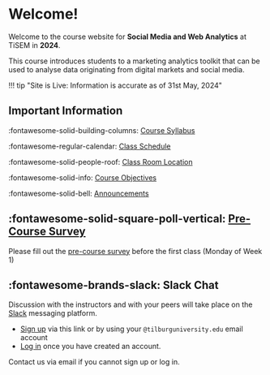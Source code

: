 # Welcome!

Welcome to the course website for **Social Media and Web Analytics** at TiSEM in **2024**.

This course introduces students to a marketing analytics toolkit that can be used to analyse data originating from digital markets and social media.


!!! tip "Site is Live: Information is accurate as of 31st May, 2024"


## Important Information


:fontawesome-solid-building-columns: [Course Syllabus](assets/smwa-syllabus-2024.pdf)

:fontawesome-regular-calendar: [Class Schedule](about/schedule)

:fontawesome-solid-people-roof: [Class Room Location](https://rooster.uvt.nl/schedule)

:fontawesome-solid-info: [Course Objectives](about/course_objectives)

:fontawesome-solid-bell: [Announcements](about/announcements)


## :fontawesome-solid-square-poll-vertical: [Pre-Course Survey](https://forms.gle/XrNS7dNGd7qEFf9w8)

Please fill out the [pre-course survey](https://forms.gle/XrNS7dNGd7qEFf9w8) before the first class (Monday of Week 1)

## :fontawesome-brands-slack: Slack Chat 

Discussion with the instructors and with your peers will take place on the [Slack](https://slack.com/) messaging platform.

* [Sign up](https://join.slack.com/t/tisem-smwa-2024/shared_invite/zt-2g6v0v4mb-drOMQGZUaSmt79MK6T3J4g) via this link or by using your `@tilburguniversity.edu` email account
* [Log in](https://tisem-smwa-2024.slack.com/) once you have created an account.

Contact us via email if you cannot sign up or log in.
